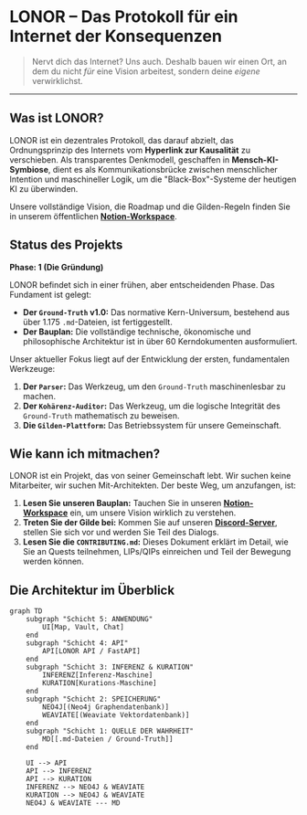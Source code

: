 # LONOR – Das Protokoll für ein Internet der Konsequenzen

> Nervt dich das Internet? Uns auch.
> Deshalb bauen wir einen Ort, an dem du nicht *für* eine Vision arbeitest, sondern deine *eigene* verwirklichst.

---

## Was ist LONOR?

LONOR ist ein dezentrales Protokoll, das darauf abzielt, das Ordnungsprinzip des Internets vom **Hyperlink zur Kausalität** zu verschieben. Als transparentes Denkmodell, geschaffen in **Mensch-KI-Symbiose**, dient es als Kommunikationsbrücke zwischen menschlicher Intention und maschineller Logik, um die "Black-Box"-Systeme der heutigen KI zu überwinden.

Unsere vollständige Vision, die Roadmap und die Gilden-Regeln finden Sie in unserem öffentlichen **[Notion-Workspace](https://harmonious-pineapple-7b1.notion.site/1f426acf759180708b53c1688627afb3?v=1f426acf7591801091ec000cacc201ce&pvs=141](https://harmonious-pineapple-7b1.notion.site/1f426acf759180708b53c1688627afb3?v=1f426acf7591801091ec000cacc201ce&pvs=141))**.


## Status des Projekts

**Phase: 1 (Die Gründung)**

LONOR befindet sich in einer frühen, aber entscheidenden Phase. Das Fundament ist gelegt:

* **Der `Ground-Truth` v1.0:** Das normative Kern-Universum, bestehend aus über 1.175 `.md`-Dateien, ist fertiggestellt.
* **Der Bauplan:** Die vollständige technische, ökonomische und philosophische Architektur ist in über 60 Kerndokumenten ausformuliert.

Unser aktueller Fokus liegt auf der Entwicklung der ersten, fundamentalen Werkzeuge:

1.  **Der `Parser`:** Das Werkzeug, um den `Ground-Truth` maschinenlesbar zu machen.
2.  **Der `Kohärenz-Auditor`:** Das Werkzeug, um die logische Integrität des `Ground-Truth` mathematisch zu beweisen.
3.  **Die `Gilden-Plattform`:** Das Betriebssystem für unsere Gemeinschaft.

## Wie kann ich mitmachen?

LONOR ist ein Projekt, das von seiner Gemeinschaft lebt. Wir suchen keine Mitarbeiter, wir suchen Mit-Architekten. Der beste Weg, um anzufangen, ist:

1.  **Lesen Sie unseren Bauplan:** Tauchen Sie in unseren **[Notion-Workspace](https://harmonious-pineapple-7b1.notion.site/1f426acf759180708b53c1688627afb3?v=1f426acf7591801091ec000cacc201ce&pvs=141](https://harmonious-pineapple-7b1.notion.site/1f426acf759180708b53c1688627afb3?v=1f426acf7591801091ec000cacc201ce&pvs=141))** ein, um unsere Vision wirklich zu verstehen.
2.  **Treten Sie der Gilde bei:** Kommen Sie auf unseren **[Discord-Server](https://discord.gg/FB3fBSEe)**, stellen Sie sich vor und werden Sie Teil des Dialogs.
3.  **Lesen Sie die `CONTRIBUTING.md`:** Dieses Dokument erklärt im Detail, wie Sie an Quests teilnehmen, LIPs/QIPs einreichen und Teil der Bewegung werden können.

## Die Architektur im Überblick

```mermaid
graph TD
    subgraph "Schicht 5: ANWENDUNG"
        UI[Map, Vault, Chat]
    end
    subgraph "Schicht 4: API"
        API[LONOR API / FastAPI]
    end
    subgraph "Schicht 3: INFERENZ & KURATION"
        INFERENZ[Inferenz-Maschine]
        KURATION[Kurations-Maschine]
    end
    subgraph "Schicht 2: SPEICHERUNG"
        NEO4J[(Neo4j Graphendatenbank)]
        WEAVIATE[(Weaviate Vektordatenbank)]
    end
    subgraph "Schicht 1: QUELLE DER WAHRHEIT"
        MD[[.md-Dateien / Ground-Truth]]
    end

    UI --> API
    API --> INFERENZ
    API --> KURATION
    INFERENZ --> NEO4J & WEAVIATE
    KURATION --> NEO4J & WEAVIATE
    NEO4J & WEAVIATE --- MD
